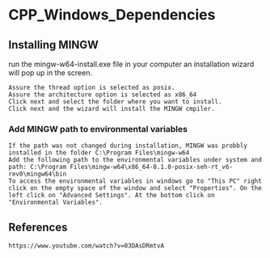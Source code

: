 # CPP_Windows_Dependencies

## Installing MINGW

run the mingw-w64-install.exe file in your computer an installation wizard will pop up in the screen.

	Assure the thread option is selected as posix.
	Assure the architecture option is selected as x86_64
	Click next and select the folder where you want to install.
	Click next and the wizard will install the MINGW cmpiler. 

### Add MINGW path to environmental variables

	If the path was not changed during installation, MINGW was probbly installed in the folder C:\Program Files\mingw-w64
	Add the following path to the environmental variables under system and path: C:\Program Files\mingw-w64\x86_64-8.1.0-posix-seh-rt_v6-rev0\mingw64\bin
	To access the environmental variables in windows go to "This PC" right click on the empty space of the window and select "Properties". On the left click on "Advanced Settings". At the bottom click on "Environmental Variables".
	
## References

	https://www.youtube.com/watch?v=03DAsDRmtvA